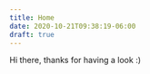 ```yaml
---
title: Home
date: 2020-10-21T09:38:19-06:00
draft: true
---
```


Hi there, thanks for having a look :)
